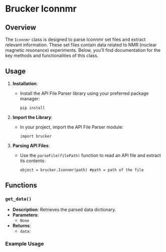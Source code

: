 # Brucker Iconnmr 

## Overview
The `Iconnmr` class is designed to parse Iconnmr set files and extract relevant information. These set files contain data related to NMR (nuclear magnetic resonance) experiments. Below, you'll find documentation for the key methods and functionalities of this class.

## Usage

1. **Installation**:
   - Install the API File Parser library using your preferred package manager:
     ```
     pip install 
     ```

2. **Import the Library**:
   - In your project, import the API File Parser module:
     ```
     import brucker
     ```

3. **Parsing API Files**:
   - Use the `parseFile(filePath)` function to read an API file and extract its contents:
     ```
     object = brucker.Iconnmr(path) #path = path of the file
     ```

## Functions

### `get_data()`
- **Description**: Retrieves the parsed data dictionary.
- **Parameters**:
  - `None` 
- **Returns**:
  - `data`:  

### Example Usage
```python

```